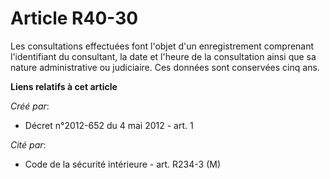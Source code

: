 # Article R40-30

Les consultations  effectuées font l'objet d'un enregistrement comprenant l'identifiant du  consultant, la date et l'heure de
la consultation ainsi que sa nature  administrative ou judiciaire. Ces données sont conservées cinq ans.

**Liens relatifs à cet article**

_Créé par_:

  - Décret n°2012-652 du 4 mai 2012 - art. 1

_Cité par_:

  - Code de la sécurité intérieure - art. R234-3 (M)
